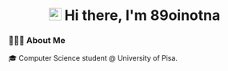 

<h1 align="center"><img src="https://raw.githubusercontent.com/sidbelbase/sidbelbase/master/wave.gif" width="25"><strong> Hi there, I'm 89oinotna</strong>
</h1>


### 👨🏻‍💻 About Me 
🎓 Computer Science student @ University of Pisa.

<!--<a href="https://github.com/anuraghazra/github-readme-stats">
  <img align="center" src="https://github-readme-stats.vercel.app/api/top-langs/?username=89oinotna&layout=compact&theme=dracula&langs_count=10&hide=html" />
</a> !-->

<!--
### Published Projects
* <img src="https://raw.githubusercontent.com/89oinotna/89oinotna/master/dfsTavola%20disegno%201.png" width="30px"> [Umbra](https://play.google.com/store/apps/details?id=com.oinotna.umbra) - Control your pc easily from your smartphone via WIFI.
!-->

<!--
**89oinotna/89oinotna** is a ✨ _special_ ✨ repository because its `README.md` (this file) appears on your GitHub profile.



Here are some ideas to get you started:

- 🔭 I’m currently working on ...
- 🌱 I’m currently learning ...
- 👯 I’m looking to collaborate on ...
- 🤔 I’m looking for help with ...
- 💬 Ask me about ...
- 📫 How to reach me: ...
- 😄 Pronouns: ...
- ⚡ Fun fact: ...
-->
